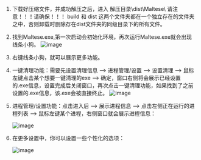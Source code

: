 1. 下载好压缩文件，并成功解压之后，进入 解压目录\dist\Maltese\  请注意！！！请确保！！！ build 和 dist 这两个文件夹都在一个独立存在的文件夹之中，否则卸载时删除存在dist文件夹的同级目录下的所有文件。
2. 找到Maltese.exe,第一次启动会初始化环境，再次运行Maltese.exe就会出现线条小狗。
   ![image](https://github.com/user-attachments/assets/31412db6-c10b-4acc-9cd1-a961d4b04fec)
3. 右键线条小狗，就可以展示更多功能。
4. 一键清理功能：需要先设置清理信息 --> 进程管理/设置 --> 设置清理 --> 鼠标左键点击某个想要一键清理的exe --> 确定，窗口右侧将会展示已经设置的.exe信息，设置完成后关闭窗口，再次点击一键清理功能，如果找到了之前设置的.exe信息，该.exe会被直接终止。
   ![image](https://github.com/user-attachments/assets/35e2ad59-5449-49f9-a3c8-61b99a5190d9)

5. 进程管理/设置功能：点击进入后 --> 展示进程信息 --> 点击左侧正在运行的进程列表 --> 鼠标左键某个进程，右侧窗口就会展示进程信息：
   
   ![image](https://github.com/user-attachments/assets/bf981ff1-6e7a-4656-8734-2171f93915a0)
7. 在更多设置中，你可以设置一些个性化的选项：
   
   ![image](https://github.com/user-attachments/assets/8ed41653-91ea-4c5c-ab29-4c2d6d4e49d5)
